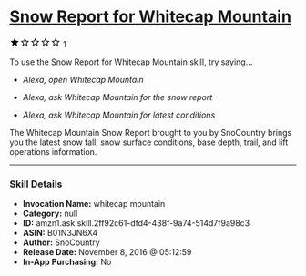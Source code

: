 # [Snow Report for Whitecap Mountain](http://alexa.amazon.com/#skills/amzn1.ask.skill.2ff92c61-dfd4-438f-9a74-514d7f9a98c3)
![1 stars](../../images/ic_star_black_18dp_1x.png)![1 stars](../../images/ic_star_border_black_18dp_1x.png)![1 stars](../../images/ic_star_border_black_18dp_1x.png)![1 stars](../../images/ic_star_border_black_18dp_1x.png)![1 stars](../../images/ic_star_border_black_18dp_1x.png) 1

To use the Snow Report for Whitecap Mountain skill, try saying...

* *Alexa, open Whitecap Mountain*

* *Alexa, ask Whitecap Mountain for the snow report*

* *Alexa, ask Whitecap Mountain for latest conditions*

The Whitecap Mountain Snow Report brought to you by SnoCountry brings you the latest snow fall, snow surface conditions,  base depth, trail, and lift operations information.

***

### Skill Details

* **Invocation Name:** whitecap mountain
* **Category:** null
* **ID:** amzn1.ask.skill.2ff92c61-dfd4-438f-9a74-514d7f9a98c3
* **ASIN:** B01N3JN6X4
* **Author:** SnoCountry
* **Release Date:** November 8, 2016 @ 05:12:59
* **In-App Purchasing:** No

